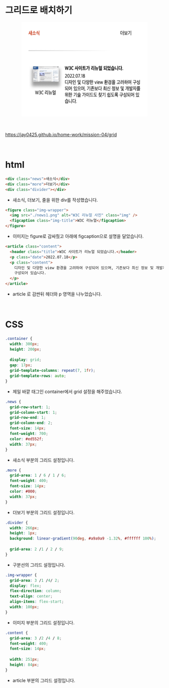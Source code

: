 # 그리드로 배치하기

<p align="center"><img src="./4차과제.png" width="400" height="300"></p>

<br>

https://jay0425.github.io/home-work/mission-04/grid

<br>

# html

```html
<div class="news">새소식</div>
<div class="more">더보기</div>
<div class="divider"></div>
```

- 새소식, 더보기, 줄을 위한 div를 작성했습니다.

```html
<figure class="img-wrapper">
  <img src="./news1.png" alt="W3C 리뉴얼 사진" class="img" />
  <figcaption class="img-title">W3C 리뉴얼</figcaption>
</figure>
```

- 이미지는 figure로 감싸줬고 아래에 figcaption으로 설명을 달았습니다.

```html
<article class="content">
  <header class="title">W3C 사이트가 리뉴얼 되었습니다.</header>
  <p class="date">2022.07.18</p>
  <p class="content">
    디자인 및 다양한 view 환경을 고려하여 구성되어 있으며, 기존보다 최신 정보 및 개발자를 위한 기술 가이드도 찾기 쉽도록
    구성되어 있습니다.
  </p>
</article>
```

- article 로 감싼뒤 헤더와 p 영역을 나누었습니다.

<br>

# CSS

```css
.container {
  width: 300px;
  height: 200px;

  display: grid;
  gap: 17px;
  grid-template-columns: repeat(7, 1fr);
  grid-template-rows: auto;
}
```

- 제일 바깥 태그인 container에서 grid 설정을 해주었습니다.

```css
.news {
  grid-row-start: 1;
  grid-column-start: 1;
  grid-row-end: 1;
  grid-column-end: 2;
  font-size: 14px;
  font-weight: 700;
  color: #ed552f;
  width: 37px;
}
```

- 새소식 부분의 그리드 설정입니다.

```css
.more {
  grid-area: 1 / 6 / 1 / 6;
  font-weight: 400;
  font-size: 14px;
  color: #000;
  width: 37px;
}
```

- 더보기 부분의 그리드 설정입니다.

```css
.divider {
  width: 266px;
  height: 1px;
  background: linear-gradient(90deg, #a9a9a9 -1.32%, #ffffff 100%);

  grid-area: 2 /1 / 2 / 9;
}
```

- 구분선의 그리드 설정입니다.

```css
.img-wrapper {
  grid-area: 3 /1 /4/ 2;
  display: flex;
  flex-direction: column;
  text-align: center;
  align-items: flex-start;
  width: 100px;
}
```

- 이미지 부분의 그리드 설정입니다.

```css
.content {
  grid-area: 3 /2 /4 / 8;
  font-weight: 400;
  font-size: 14px;

  width: 251px;
  height: 84px;
}
```

- article 부분의 그리드 설정입니다.

